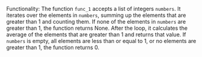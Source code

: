 Functionality: The function `func_1` accepts a list of integers `numbers`. It iterates over the elements in `numbers`, summing up the elements that are greater than 1 and counting them. If none of the elements in `numbers` are greater than 1, the function returns None. After the loop, it calculates the average of the elements that are greater than 1 and returns that value. If `numbers` is empty, all elements are less than or equal to 1, or no elements are greater than 1, the function returns 0.